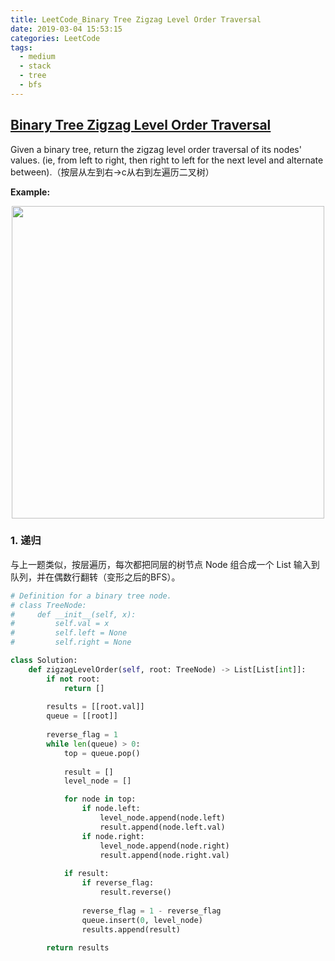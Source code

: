 ```yaml
---
title: LeetCode_Binary Tree Zigzag Level Order Traversal
date: 2019-03-04 15:53:15
categories: LeetCode
tags: 
  - medium
  - stack
  - tree
  - bfs
---
```


## [Binary Tree Zigzag Level Order Traversal](https://leetcode.com/problems/binary-tree-zigzag-level-order-traversal/)

Given a binary tree, return the zigzag level order traversal of its nodes' values. (ie, from left to right, then right to left for the next level and alternate between).（按层从左到右->c从右到左遍历二叉树）

<!--more-->

**Example:** 

<div align=center>
	<img src="/images/leetcode_103.png" width = "500" align=center/>
</div>

### 1. 递归
与上一题类似，按层遍历，每次都把同层的树节点 Node 组合成一个 List 输入到队列，并在偶数行翻转（变形之后的BFS）。


```python
# Definition for a binary tree node.
# class TreeNode:
#     def __init__(self, x):
#         self.val = x
#         self.left = None
#         self.right = None

class Solution:
    def zigzagLevelOrder(self, root: TreeNode) -> List[List[int]]:
        if not root:
            return []
        
        results = [[root.val]]
        queue = [[root]]
        
        reverse_flag = 1
        while len(queue) > 0:
            top = queue.pop()
            
            result = []
            level_node = []

            for node in top:
                if node.left:
                    level_node.append(node.left)
                    result.append(node.left.val)
                if node.right:
                    level_node.append(node.right)
                    result.append(node.right.val)
        
            if result:
                if reverse_flag:
                    result.reverse()
    
                reverse_flag = 1 - reverse_flag
                queue.insert(0, level_node)
                results.append(result)
            
        return results
```



